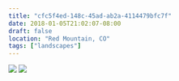 ```yaml
---
title: "cfc5f4ed-148c-45ad-ab2a-4114479bfc7f"
date: 2018-01-05T21:02:07-08:00
draft: false
location: "Red Mountain, CO"
tags: ["landscapes"]
---
```


![](https://d17enza3bfujl8.cloudfront.net/DSCF9021.jpg)
![](https://d17enza3bfujl8.cloudfront.net/DSCF8997.jpg)

